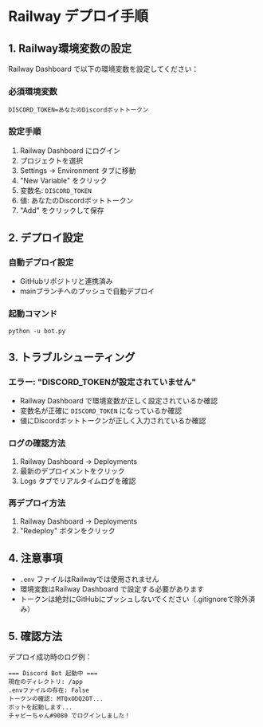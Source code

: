 # Railway デプロイ手順

## 1. Railway環境変数の設定

Railway Dashboard で以下の環境変数を設定してください：

### 必須環境変数
```
DISCORD_TOKEN=あなたのDiscordボットトークン
```

### 設定手順
1. Railway Dashboard にログイン
2. プロジェクトを選択
3. Settings → Environment タブに移動
4. "New Variable" をクリック
5. 変数名: `DISCORD_TOKEN`
6. 値: あなたのDiscordボットトークン
7. "Add" をクリックして保存

## 2. デプロイ設定

### 自動デプロイ設定
- GitHubリポジトリと連携済み
- mainブランチへのプッシュで自動デプロイ

### 起動コマンド
```
python -u bot.py
```

## 3. トラブルシューティング

### エラー: "DISCORD_TOKENが設定されていません"
- Railway Dashboard で環境変数が正しく設定されているか確認
- 変数名が正確に `DISCORD_TOKEN` になっているか確認
- 値にDiscordボットトークンが正しく入力されているか確認

### ログの確認方法
1. Railway Dashboard → Deployments
2. 最新のデプロイメントをクリック
3. Logs タブでリアルタイムログを確認

### 再デプロイ方法
1. Railway Dashboard → Deployments
2. "Redeploy" ボタンをクリック

## 4. 注意事項

- `.env` ファイルはRailwayでは使用されません
- 環境変数はRailway Dashboard で設定する必要があります
- トークンは絶対にGitHubにプッシュしないでください（.gitignoreで除外済み）

## 5. 確認方法

デプロイ成功時のログ例：
```
=== Discord Bot 起動中 ===
現在のディレクトリ: /app
.envファイルの存在: False
トークンの確認: MTQxODQ2OT...
ボットを起動します...
チャピーちゃん#9080 でログインしました！
```
